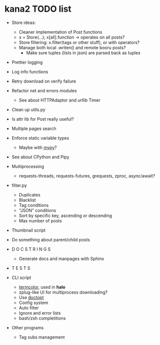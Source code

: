 # kana2 TODO list

- Store ideas:
  - Cleaner implementation of Post functions
  - x = Store(...); x[all].function → operates on all posts?
  - Store filtering: x.filter(tags or other stuff), or with operators?
  - Manage both local .writen() and remote booru posts?
    - Make sure tuples (lists in json) are parsed back as tuples     

- Prettier logging
- Log info functions
- Retry download on verify failure

- Refactor net and errors modules
    - See about HTTPAdaptor and urllib Timer
- Clean up utils.py
- Is attr lib for Post really useful?

- Multiple pages search
- Enforce static variable types
  - Maybe with [mypy](https://github.com/python/mypy)?
- See about CPython and Pipy

- Multiprocessing
  - requests-threads, requests-futures, grequests, zproc, async/await?

- filter.py
    - Duplicates
    - Blacklist
    - Tag conditions
    - "JSON" conditions
    - Sort by specific key, ascending or descending
    - Max number of posts

- Thumbnail script

- Do something about parent/child posts

- D O C S T R I N G S
    - Generate docs and manpages with Sphinx
- T E S T S

- CLI script
    - [termcolor](https://pypi.python.org/pypi/termcolor), used in **halo**
    - zplug-like UI for multiprocess downloading?
    - Use [doctopt](https://docopt.readthedocs.io/en/latest/)
    - Config system
    - Auto filter
    - Ignore and error lists
    - bash/zsh completitions

- Other programs
    - Tag subs management
